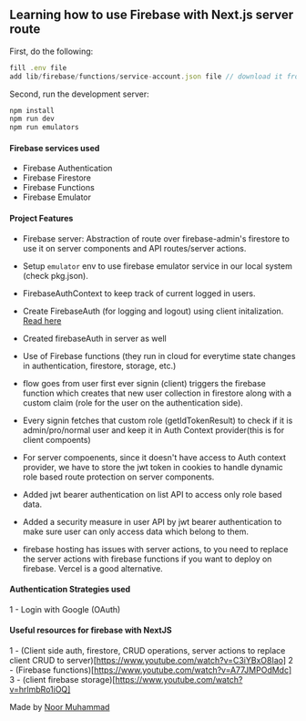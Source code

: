 ## Learning how to use Firebase with Next.js server route

First, do the following:

```js
fill .env file
add lib/firebase/functions/service-account.json file // download it from your firebase project setting -> service account

```

Second, run the development server:

```bash
npm install
npm run dev
npm run emulators
```

#### Firebase services used

- Firebase Authentication
- Firebase Firestore
- Firebase Functions
- Firebase Emulator

#### Project Features

- Firebase server: Abstraction of route over firebase-admin's firestore to use it on server components and API routes/server actions.
- Setup `emulator` env to use firebase emulator service in our local system (check pkg.json).
- FirebaseAuthContext to keep track of current logged in users.
- Create FirebaseAuth (for logging and logout) using client initalization. [Read here](https://stackoverflow.com/a/42966170)
- Created firebaseAuth in server as well
- Use of Firebase functions (they run in cloud for everytime state changes in authentication, firestore, storage, etc.)
- flow goes from user first ever signin (client) triggers the firebase function which creates that new user collection in firestore along with a custom claim (role for the user on the authentication side).
- Every signin fetches that custom role (getIdTokenResult) to check if it is admin/pro/normal user and keep it in Auth Context provider(this is for client compoents)
- For server compoenents, since it doesn't have access to Auth context provider, we have to store the jwt token in cookies to handle dynamic role based route protection on server components.
- Added jwt bearer authentication on list API to access only role based data.
- Added a security measure in user API by jwt bearer authentication to make sure user can only access data which belong to them.

- firebase hosting has issues with server actions, to you need to replace the server actions with firebase functions if you want to deploy on firebase. Vercel is a good alternative.

#### Authentication Strategies used

1 - Login with Google (OAuth)

#### Useful resources for firebase with NextJS

1 - (Client side auth, firestore, CRUD operations, server actions to replace client CRUD to server)[https://www.youtube.com/watch?v=C3iYBxO8Iao]
2 - (Firebase functions)[https://www.youtube.com/watch?v=A77JMPOdMdc]
3 - (client firebase storage)[https://www.youtube.com/watch?v=hrlmbRo1iOQ]

Made by [Noor Muhammad](https://www.linkedin.com/in/connectwithnoor)
